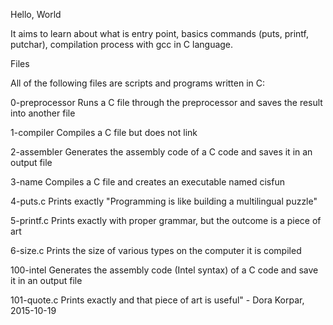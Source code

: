 Hello, World

It aims to learn about what is entry point, basics commands (puts, printf, putchar), compilation process with gcc in C language.


Files

All of the following files are scripts and programs written in C:

0-preprocessor 	Runs a C file through the preprocessor and saves the result into another file

1-compiler 	Compiles a C file but does not link

2-assembler 	Generates the assembly code of a C code and saves it in an output file

3-name 	Compiles a C file and creates an executable named cisfun

4-puts.c 	Prints exactly "Programming is like building a multilingual puzzle"

5-printf.c 	Prints exactly with proper grammar, but the outcome is a piece of art

6-size.c 	Prints the size of various types on the computer it is compiled

100-intel 	Generates the assembly code (Intel syntax) of a C code and save it in an output file

101-quote.c 	Prints exactly and that piece of art is useful" - Dora Korpar, 2015-10-19
